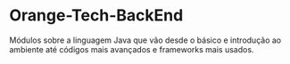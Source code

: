 # Orange-Tech-BackEnd
Módulos sobre a linguagem Java que vão desde o básico e introdução ao ambiente até códigos mais avançados e frameworks mais usados.
